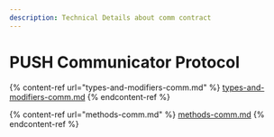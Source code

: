 ```yaml
---
description: Technical Details about comm contract
---
```


# PUSH Communicator Protocol

{% content-ref url="types-and-modifiers-comm.md" %}
[types-and-modifiers-comm.md](types-and-modifiers-comm.md)
{% endcontent-ref %}

{% content-ref url="methods-comm.md" %}
[methods-comm.md](methods-comm.md)
{% endcontent-ref %}
